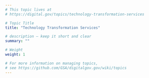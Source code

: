 ```yaml
---
# This topic lives at
# https://digital.gov/topics/technology-transformation-services

# Topic Title
title: "Technology Transformation Services"

# description — keep it short and clear
summary: ""

# Weight
weight: 1

# For more information on managing topics,
# see https://github.com/GSA/digitalgov.gov/wiki/topics
---
```

